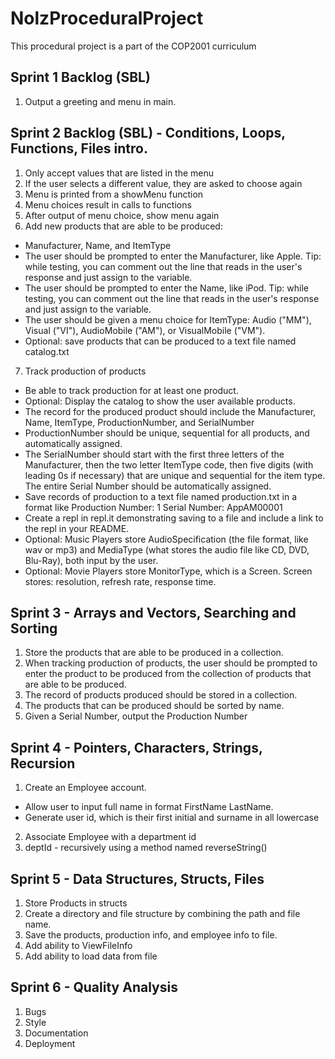 # NolzProceduralProject

  This procedural project is a part of the COP2001 curriculum

## Sprint 1 Backlog (SBL)

  1. Output a greeting and menu in main.
  
## Sprint 2 Backlog (SBL) - Conditions, Loops, Functions, Files intro. 

1. Only accept values that are listed in the menu
2. If the user selects a different value, they are asked to choose again
3. Menu is printed from a showMenu function
4. Menu choices result in calls to functions
5. After output of menu choice, show menu again
6. Add new products that are able to be produced:
- Manufacturer, Name, and ItemType 
- The user should be prompted to enter the Manufacturer, like Apple. Tip: while testing, you can comment out the line that reads in the user's response and just assign to the variable. 
- The user should be prompted to enter the Name, like iPod. Tip: while testing, you can comment out the line that reads in the user's response and just assign to the variable.
- The user should be given a menu choice for ItemType: Audio ("MM"), Visual ("VI"), AudioMobile ("AM"), or VisualMobile ("VM").
- Optional: save products that can be produced to a text file named catalog.txt
7. Track production of products
- Be able to track production for at least one product. 
- Optional: Display the catalog to show the user available products. 
- The record for the produced product should include the Manufacturer, Name, ItemType, ProductionNumber, and SerialNumber 
- ProductionNumber should be unique, sequential for all products, and automatically assigned.
- The SerialNumber should start with the first three letters of the Manufacturer, then the two letter ItemType code, then five digits (with leading 0s if necessary) that are unique and sequential for the item type. The entire Serial Number should be automatically assigned. 
- Save records of production to a text file named production.txt in a format like Production Number: 1 Serial Number: AppAM00001
- Create a repl in repl.it demonstrating saving to a file and include a link to the repl in your README.
- Optional: Music Players store AudioSpecification (the file format, like wav or mp3) and MediaType (what stores the audio file like CD, DVD, Blu-Ray), both input by the user.
- Optional: Movie Players store MonitorType, which is a Screen.
Screen stores: resolution, refresh rate, response time.

## Sprint 3 - Arrays and Vectors, Searching and Sorting

1. Store the products that are able to be produced in a collection.
2. When tracking production of products, the user should be prompted to enter the product to be produced from the collection of products that are able to be produced.
3. The record of products produced should be stored in a collection.
4. The products that can be produced should be sorted by name.
5. Given a Serial Number, output the Production Number  

## Sprint 4 - Pointers, Characters, Strings, Recursion

1. Create an Employee account. 
- Allow user to input full name in format FirstName LastName.  
- Generate user id, which is their first initial and surname in all lowercase
2. Associate Employee with a department id
3. deptId - recursively using a method named reverseString()    

## Sprint 5 - Data Structures, Structs, Files

1. Store Products in structs
2. Create a directory and file structure by combining the path and file name. 
3. Save the products, production info, and employee info to file.  
4. Add ability to ViewFileInfo
5. Add ability to load data from file

## Sprint 6 - Quality Analysis

1. Bugs
2. Style
3. Documentation
4. Deployment
